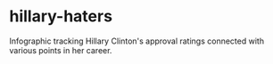 # hillary-haters

Infographic tracking Hillary Clinton's approval ratings connected with various points in her career.